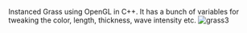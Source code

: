 Instanced Grass using OpenGL in C++. It has a bunch of variables for tweaking the color, length, thickness, wave intensity etc. 
![grass3](https://github.com/user-attachments/assets/0b2fed92-4f83-4317-b721-298e64ec45c6)
